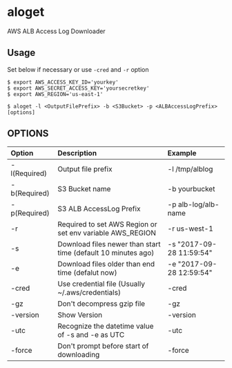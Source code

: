 # aloget
AWS ALB Access Log Downloader

## Usage

Set below if necessary or use `-cred` and `-r` option

```
$ export AWS_ACCESS_KEY_ID='yourkey'
$ export AWS_SECRET_ACCESS_KEY='yoursecretkey'
$ export AWS_REGION='us-east-1'
```


```
$ aloget -l <OutputFilePrefix> -b <S3Bucket> -p <ALBAccessLogPrefix> [options]
```

## OPTIONS

|Option|Description|Example|
|:--|:--|:--|
|-l(Required)|Output file prefix|-l /tmp/alblog|
|-b(Required)|S3 Bucket name| -b yourbucket|
|-p(Required)|S3 ALB AccessLog Prefix| -p alb-log/alb-name|
|-r|Required to set AWS Region or set env variable AWS_REGION| -r us-west-1|
|-s|Download files newer than start time (default 10 minutes ago)| -s "2017-09-28 11:59:54"|
|-e|Download files older than end time (defalut now)| -e "2017-09-28 12:59:54" |
|-cred|Use credential file (Usually ~/.aws/credentials)| -cred|
|-gz|Don't decompress gzip file | -gz |
|-version|Show Version|-version|
|-utc|Recognize the datetime value of -s and -e as UTC| -utc|
|-force|Don't prompt before start of downloading|-force|
